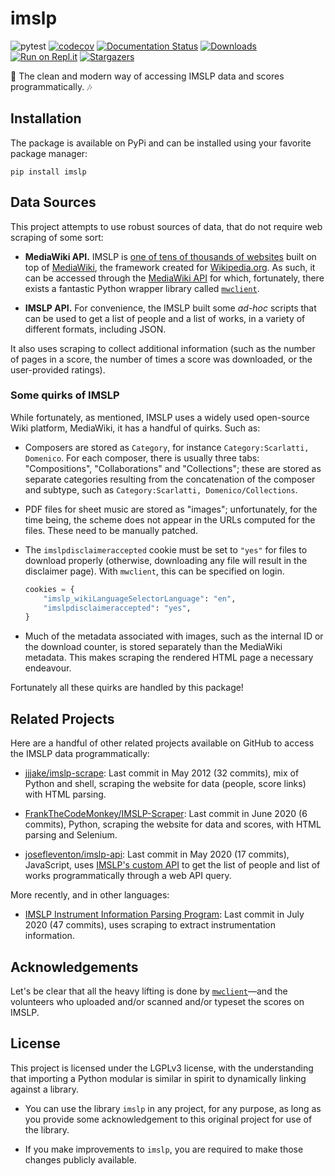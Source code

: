 # imslp

![pytest](https://github.com/jlumbroso/imslp/workflows/pytest/badge.svg)
 [![codecov](https://codecov.io/gh/jlumbroso/imslp/branch/master/graph/badge.svg?token=GX52420WN4)](https://codecov.io/gh/jlumbroso/imslp)
 [![Documentation Status](https://readthedocs.org/projects/imslp/badge/?version=latest)](https://imslp.readthedocs.io/en/latest/?badge=latest)
 [![Downloads](https://pepy.tech/badge/imslp)](https://pepy.tech/project/imslp)
 [![Run on Repl.it](https://repl.it/badge/github/jlumbroso/imslp)](https://repl.it/github/jlumbroso/imslp)
 [![Stargazers](https://img.shields.io/github/stars/jlumbroso/imslp?style=social)](https://github.com/jlumbroso/imslp)

🎼 The clean and modern way of accessing IMSLP data and scores programmatically. 🎶

## Installation

The package is available on PyPi and can be installed using your favorite package
manager:

```shell
pip install imslp
```

## Data Sources

This project attempts to use robust sources of data, that do not require web scraping of some sort:

- **MediaWiki API.** IMSLP is [one of tens of thousands of websites](https://wikiapiary.com/wiki/IMSLP)
built on top of [MediaWiki](https://www.mediawiki.org/wiki/MediaWiki), the framework created for
[Wikipedia.org](https://en.wikipedia.org/wiki/MediaWiki). As such, it can be accessed through
the [MediaWiki API](https://www.mediawiki.org/wiki/API:Main_page) for which, fortunately,
there exists a fantastic Python wrapper library called [`mwclient`](https://github.com/mwclient/mwclient).

- **IMSLP API.** For convenience, the IMSLP built some *ad-hoc* scripts that can be used to get a
list of people and a list of works, in a variety of different formats, including JSON.

It also uses scraping to collect additional information (such as the number of pages in a score, the
number of times a score was downloaded, or the user-provided ratings).

### Some quirks of IMSLP

While fortunately, as mentioned, IMSLP uses a widely used open-source Wiki platform, MediaWiki, it has a
handful of quirks. Such as:

- Composers are stored as `Category`, for instance `Category:Scarlatti, Domenico`. For each composer,
there is usually three tabs: "Compositions", "Collaborations" and "Collections"; these are stored as
separate categories resulting from the concatenation of the composer and subtype, such as
`Category:Scarlatti, Domenico/Collections`.

- PDF files for sheet music are stored as "images"; unfortunately, for the time being, the scheme does
not appear in the URLs computed for the files. These need to be manually patched.

- The `imslpdisclaimeraccepted` cookie must be set to `"yes"` for files to download properly (otherwise,
downloading any file will result in the disclaimer page). With `mwclient`, this can be specified on login.
    ```python
    cookies = {
        "imslp_wikiLanguageSelectorLanguage": "en",
        "imslpdisclaimeraccepted": "yes",
    }
    ```

- Much of the metadata associated with images, such as the internal ID or the download counter, is stored
separately than the MediaWiki metadata. This makes scraping the rendered HTML page a necessary endeavour.

Fortunately all these quirks are handled by this package!

## Related Projects

Here are a handful of other related projects available on GitHub to access the IMSLP data programmatically:

- [jjjake/imslp-scrape](https://github.com/): Last commit in May 2012 (32 commits), mix of Python and shell, scraping
the website for data (people, score links) with HTML parsing.

- [FrankTheCodeMonkey/IMSLP-Scraper](https://github.com/FrankTheCodeMonkey/IMSLP-Scraper): Last commit in June 2020 
(6 commits), Python, scraping the website for data and scores, with HTML parsing and Selenium.

- [josefleventon/imslp-api](https://github.com/josefleventon/imslp-api): Last commit in May 2020 (17 commits),
JavaScript, uses [IMSLP's custom API](https://imslp.org/wiki/IMSLP:API) to get the list of people and list of works
programmatically through a web API query. 

More recently, and in other languages:

- [IMSLP Instrument Information Parsing Program](https://github.com/yoonlight/imslp): Last commit in July 2020
(47 commits), uses scraping to extract instrumentation information. 

## Acknowledgements

Let's be clear that all the heavy lifting is done by [`mwclient`](https://github.com/mwclient/mwclient)—and
the volunteers who uploaded and/or scanned and/or typeset the scores on IMSLP. 

## License

This project is licensed under the LGPLv3 license, with the understanding
that importing a Python modular is similar in spirit to dynamically linking
against a library.

- You can use the library `imslp` in any project, for any purpose, as long
  as you provide some acknowledgement to this original project for use of
  the library.

- If you make improvements to `imslp`, you are required to make those
  changes publicly available.
  